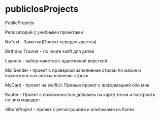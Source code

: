 # publicIosProjects
PublicProjects

Репозиторий с учебными проектами 

NoText - Заметки(Проект переделывается)

Birthday Tracker - по книге swift для детей

Layouts - набор макетов с адаптивной версткой

MailSender - проект с проверкой заполнение строки по маске и возможностью автозаполнения строки

MyCard - проект на swiftUI. Превью проект с информацией обо мне

Router - Проект с возможностью добавить на карту точки и построить по ним маршрут 

AlbumProject - проект с регистрацией и альбомами из Itunes
